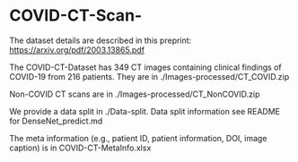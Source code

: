 # COVID-CT-Scan-

The dataset details are described in this preprint: https://arxiv.org/pdf/2003.13865.pdf

The COVID-CT-Dataset has 349 CT images containing clinical findings of COVID-19 from 216 patients. They are in ./Images-processed/CT_COVID.zip

Non-COVID CT scans are in ./Images-processed/CT_NonCOVID.zip

We provide a data split in ./Data-split. Data split information see README for DenseNet_predict.md

The meta information (e.g., patient ID, patient information, DOI, image caption) is in COVID-CT-MetaInfo.xlsx

